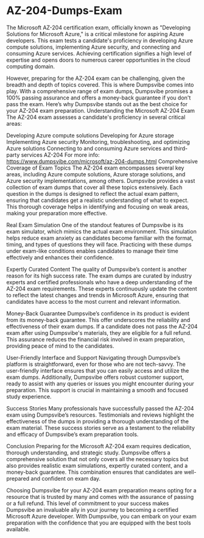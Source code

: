 # AZ-204-Dumps-Exam
The Microsoft AZ-204 certification exam, officially known as "Developing Solutions for Microsoft Azure," is a critical milestone for aspiring Azure developers. This exam tests a candidate's proficiency in developing Azure compute solutions, implementing Azure security, and connecting and consuming Azure services. Achieving certification signifies a high level of expertise and opens doors to numerous career opportunities in the cloud computing domain.

However, preparing for the AZ-204 exam can be challenging, given the breadth and depth of topics covered. This is where Dumpsvibe comes into play. With a comprehensive range of exam dumps, Dumpsvibe promises a 100% passing assurance and offers a money-back guarantee if you don't pass the exam. Here’s why Dumpsvibe stands out as the best choice for your AZ-204 exam preparation. Understanding the Microsoft AZ-204 Exam The AZ-204 exam assesses a candidate's proficiency in several critical areas:

Developing Azure compute solutions
Developing for Azure storage
Implementing Azure security
Monitoring, troubleshooting, and optimizing Azure solutions Connecting to and consuming Azure services and third-party services AZ-204 For more info: https://www.dumpsvibe.com/microsoft/az-204-dumps.html
Comprehensive Coverage of Exam Topics
The AZ-204 exam encompasses several key areas, including Azure compute solutions, Azure storage solutions, and Azure security implementations, among others. Dumpsvibe provides a vast collection of exam dumps that cover all these topics extensively. Each question in the dumps is designed to reflect the actual exam pattern, ensuring that candidates get a realistic understanding of what to expect. This thorough coverage helps in identifying and focusing on weak areas, making your preparation more effective.

Real Exam Simulation
One of the standout features of Dumpsvibe is its exam simulator, which mimics the actual exam environment. This simulation helps reduce exam anxiety as candidates become familiar with the format, timing, and types of questions they will face. Practicing with these dumps under exam-like conditions enables candidates to manage their time effectively and enhances their confidence.

Expertly Curated Content
The quality of Dumpsvibe’s content is another reason for its high success rate. The exam dumps are curated by industry experts and certified professionals who have a deep understanding of the AZ-204 exam requirements. These experts continuously update the content to reflect the latest changes and trends in Microsoft Azure, ensuring that candidates have access to the most current and relevant information.

Money-Back Guarantee
Dumpsvibe’s confidence in its product is evident from its money-back guarantee. This offer underscores the reliability and effectiveness of their exam dumps. If a candidate does not pass the AZ-204 exam after using Dumpsvibe's materials, they are eligible for a full refund. This assurance reduces the financial risk involved in exam preparation, providing peace of mind to the candidates.

User-Friendly Interface and Support
Navigating through Dumpsvibe’s platform is straightforward, even for those who are not tech-savvy. The user-friendly interface ensures that you can easily access and utilize the exam dumps. Additionally, Dumpsvibe offers robust customer support, ready to assist with any queries or issues you might encounter during your preparation. This support is crucial in maintaining a smooth and focused study experience.

Success Stories
Many professionals have successfully passed the AZ-204 exam using Dumpsvibe’s resources. Testimonials and reviews highlight the effectiveness of the dumps in providing a thorough understanding of the exam material. These success stories serve as a testament to the reliability and efficacy of Dumpsvibe’s exam preparation tools.

Conclusion
Preparing for the Microsoft AZ-204 exam requires dedication, thorough understanding, and strategic study. Dumpsvibe offers a comprehensive solution that not only covers all the necessary topics but also provides realistic exam simulations, expertly curated content, and a money-back guarantee. This combination ensures that candidates are well-prepared and confident on exam day.

Choosing Dumpsvibe for your AZ-204 exam preparation means opting for a resource that is trusted by many and comes with the assurance of passing or a full refund. This level of commitment to your success makes Dumpsvibe an invaluable ally in your journey to becoming a certified Microsoft Azure developer. With Dumpsvibe, you can embark on your exam preparation with the confidence that you are equipped with the best tools available.
